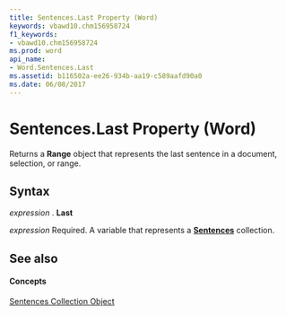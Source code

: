 ```yaml
---
title: Sentences.Last Property (Word)
keywords: vbawd10.chm156958724
f1_keywords:
- vbawd10.chm156958724
ms.prod: word
api_name:
- Word.Sentences.Last
ms.assetid: b116502a-ee26-934b-aa19-c589aafd90a0
ms.date: 06/08/2017
---
```



# Sentences.Last Property (Word)

Returns a  **Range** object that represents the last sentence in a document, selection, or range.


## Syntax

 _expression_ . **Last**

 _expression_ Required. A variable that represents a **[Sentences](Word.sentences.md)** collection.


## See also


#### Concepts


[Sentences Collection Object](Word.sentences.md)

